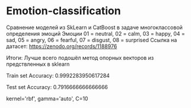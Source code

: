 # Emotion-classification
Сравнение моделей из SkLearn и CatBoost в задаче многоклассовой определения эмоций 
Эмоции 01 = neutral, 02 = calm, 03 = happy, 04 = sad, 05 = angry, 06 = fearful, 07 = disgust, 08 = surprised
Ссылка на датасет:
https://zenodo.org/records/1188976

Итоги:
Лучше всего подошёл метод опорных векторов из предствленных в sklearn

Train set Accuracy: 0.9992283950617284

Test set Accuracy: 0.7916666666666666

kernel='rbf', gamma='auto', C=10

